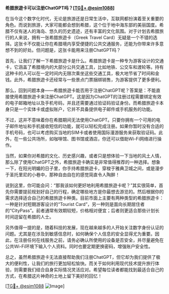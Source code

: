 **希腊旅遊卡可以注册ChatGPT吗？[[TG💪+ @esim1088](https://t.me/s/esim1088)]**

在当今这个数字化时代，无论是旅游还是日常生活中，互联网都扮演着至关重要的角色。而说到旅游，大家可能都会想到希腊，这个位于地中海东部的美丽国度。希腊不仅有迷人的海岛、悠久的历史遗迹，还有丰富的文化氛围。对于计划去希腊旅行的人来说，拥有一张希腊旅遊卡（Greek Travel Card）无疑是一个不错的选择。这张卡不仅能让你在希腊境内享受便捷的公共交通服务，还能为你带来许多意想不到的好处。但问题是，这张卡能用来注册ChatGPT吗？

首先，让我们了解一下希腊旅遊卡是什么。希腊旅遊卡是一种专为游客设计的交通卡，它涵盖了希腊境内的大部分公共交通工具，比如地铁、公交车和渡轮等。持有这种卡的人可以在一定时间内无限次乘坐这些交通工具，极大地节省了时间和金钱。此外，希腊旅遊卡还经常与一些景点门票捆绑销售，为游客提供了更多便利。

那么，回到问题本身——希腊旅遊卡能否用于注册ChatGPT呢？答案是：不能直接使用希腊旅遊卡来注册ChatGPT。这是因为ChatGPT的注册过程需要绑定有效的电子邮箱地址以及手机号码，并且还需要通过验证码验证身份。而希腊旅遊卡本身只是一个实体卡或虚拟账户，它并不具备提供电子邮件或手机服务的功能。

不过，这并不意味着你在希腊期间无法使用ChatGPT。只要你拥有一个可用的电子邮件地址和手机接收短信的功能，就可以轻松完成注册。如果你暂时没有合适的手机号码，也可以考虑购买当地的SIM卡或者使用国际漫游服务来获取验证码。此外，在一些公共场所，如咖啡馆、图书馆或酒店，你还可以借助Wi-Fi网络进行操作。

当然，如果你对希腊的文化、历史感兴趣，或者只是想体验一下当地的风土人情，那么除了使用ChatGPT之外，希腊旅遊卡确实是非常值得推荐的一种选择。想象一下，在阳光明媚的日子里，你手持希腊旅遊卡，穿梭于雅典卫城之间，或是漫步于圣托里尼的小巷中，那种自由自在的感觉简直令人陶醉！

说到这里，你可能会问：“那我该如何更好地利用希腊旅遊卡呢？”其实很简单，首先你需要提前规划好自己的行程，确定哪些地方是你最想去游览的。然后根据你的需求选择适合自己的希腊旅遊卡种类。目前市面上主要有两种类型的希腊旅遊卡：一种是针对短期游客设计的“Tourist Card”，另一种则是面向长期居住者的“CityPass”。前者通常有效期较短，价格相对便宜；后者则更适合那些计划长时间逗留在希腊的人士。

另外值得一提的是，随着科技的发展，现在越来越多的人开始关注数字身份认证的问题。尤其是在涉及到敏感信息时，如何确保个人信息的安全显得尤为重要。因此，在注册任何在线服务之前，请务必确认所使用的设备是否安全，并尽量避免在公共Wi-Fi环境下输入个人资料。同时也要定期更换密码，增强账户安全性。

总之，虽然希腊旅遊卡无法直接帮助我们注册ChatGPT，但它却为我们提供了极大的便利性，让我们的旅行更加轻松愉快。而关于如何利用现代技术提升旅行体验，则需要我们结合自身实际情况灵活应对。希望每位读者都能找到最适合自己的方式，在希腊这片神奇的土地上留下美好的回忆！

[[TG💪+ @esim1088](https://t.me/s/esim1088) ![Image](https://i.postimg.cc/4NQfJmqS/Snipaste-2025-05-13-00-14-12.png)]